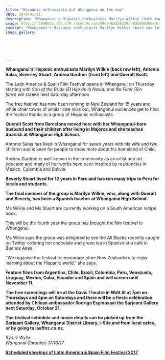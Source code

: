 ```yaml
---
title: "Hispanic enthusiasts put Whanganui on the map"
date: 1970-01-01
description: "Whanganui's Hispanic enthusiasts Marilyn Wilkie (back row left), Antonio Salas, Beverley Stuart, Andrea Gardner (front left) and Queralt Scott..."
image: http://c1940652.r52.cf0.rackcdn.com/59e54632b8d39a463b000366/Hispanic-photo.jpg
excerpt: "Whanganui's Hispanic enthusiasts Marilyn Wilkie (back row left), Antonio Salas, Beverley Stuart, Andrea Gardner (front left) and Queralt Scott."
image_gallery:
    
    
    
    
    
---
```


<p><strong>Whanganui's Hispanic enthusiasts Marilyn Wilkie (back row left), Antonio Salas, Beverley Stuart, Andrea Gardner (front left) and Queralt Scott.</strong></p>
<p class="element element-paragraph">The Latin America &amp; Spain Film Festival opens in Whanganui on Thursday starting with&nbsp;<em>Son of the Bride (El Hijo de la Novia)</em>&nbsp;and&nbsp;<em>No Filter (Sin filtro)</em>&nbsp;will screen next Saturday afternoon.</p>
<p class="element element-paragraph">The free festival has now been running in New Zealand for 15 years and while other towns of similar size miss out, Whanganui audiences get to host the festival thanks to a group of Hispanic enthusiasts.</p>
<p class="element element-paragraph"><strong>Queralt Scott from Barcelona moved here with her Whanganui-born husband and their children after living in Majorca and she teaches Spanish at Whanganui High School.</strong></p>
<p class="element element-paragraph">Antonio Salas has lived in Whanganui for seven years with his wife and two children and is keen for people to know more about his homeland of Chile.</p>
<p class="element element-paragraph">Andrea Gardner is well-known in the community as an artist and art educator and many of her works have been inspired by residencies in Mexico, Colombia and Bolivia.</p>
<p class="element element-paragraph"><strong>Beverly Stuart lived for 12 years in Peru and has run many trips to Peru for locals and students.</strong></p>
<p class="element element-paragraph"><strong>The final member of the group is Marilyn Wilkie, who, along with Queralt and Beverly, has been a Spanish teacher at Whanganui High School.</strong></p>
<p class="element element-paragraph">Ms Wilkie and Ms Stuart are currently working on a South American recipe book.</p>
<p class="element element-paragraph">This will be the fourth year the group has brought the film festival to Whanganui.</p>
<p class="element element-paragraph">Ms Wilke says the group was delighted to see the All Blacks recently caught on Twitter ordering hot chocolate and green tea in Spanish at a caf&eacute; in Buenos Aires.</p>
<p class="element element-paragraph">"We organise the festival to encourage other New Zealanders to enjoy learning about the Hispanic world," she says.</p>
<p class="element element-paragraph"><strong>Feature films from Argentina, Chile, Brazil, Colombia, Peru, Venezuela, Uruguay, Mexico, Cuba, Ecuador and Spain and will screen until November 11.</strong></p>
<p class="element element-paragraph"><strong>The free screenings will be at the Davis Theatre in Watt St at 7pm on Thursdays and 4pm on Saturdays and there will be a fiesta celebration attended by Chilean ambassador Rodrigo Espinosaat the Sarjeant Gallery next Saturday, October 21.<br /></strong><strong></strong></p>
<p class="element element-paragraph"><strong>The festival schedule and movie details can be picked up from the Sarjeant Gallery, Whanganui District Library, i-Site and from local cafes, or by going to lasffnz.co.nz.</strong></p>
<p class="element element-paragraph"><em>By Liz Wylie</em><br /><em>Wanganui Chronicle 17/10/17</em></p>
<p class="element element-paragraph"><strong><a href="http://c1940652.r52.cf0.rackcdn.com/59e552b4b8d39a463b000374/Latin--Spanish-films-POSTERto-WU.jpg">Scheduled viewings of Latin America &amp; Spain Film Festival 2017</a></strong></p>

